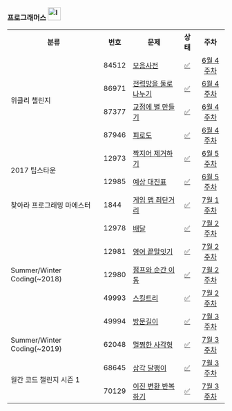 ### 프로그래머스 <img width="30" alt="level_badge2" src="https://user-images.githubusercontent.com/104837715/174593613-39add481-57d0-4170-a081-8ad1a03d0af2.png">

<table>
      <tr>
          <th style="text-align: center">분류</th>
          <th style="text-align: center">번호</th>
          <th style="text-align: center">문제</th>
          <th style="text-align: center">상태</th>
          <th style="text-align: center">주차</th>
      </tr>
      <!--Solution_WeeklyChallenge-->
      <tr>
          <td rowspan="4">위클리 챌린지</td>
          <td>84512</td>
          <td><a href="https://programmers.co.kr/learn/courses/30/lessons/84512">모음사전</a></td>
          <td align="center"><a href="#">✅</a></td>
          <td align="center"><a href="https://github.com/imyoi/programmers-challenges/blob/main/src/main/java/imyoi/weekly/Solution_WeeklyChallenge.java">6월 4주차</a></td>
      </tr>
      <tr>
          <td>86971</td>
          <td><a href="https://programmers.co.kr/learn/courses/30/lessons/86971">전력망을 둘로 나누기</a></td>
          <td align="center"><a href="https://github.com/imyoi/daily-algorithm/tree/master/src/main/java/programmers/level2/Solution_WeeklyChallenge.java">✅</a></td>
          <td align="center"><a href="https://github.com/imyoi/programmers-challenges/blob/main/src/main/java/imyoi/weekly/Solution_WeeklyChallenge.java">6월 4주차</a></td>
      </tr>
      <tr>
          <td>87377</td>
          <td><a href="https://programmers.co.kr/learn/courses/30/lessons/87377">교점에 별 만들기</a></td>
          <td align="center"><a href="https://github.com/imyoi/daily-algorithm/tree/master/src/main/java/programmers/level2/Solution_WeeklyChallenge.java">✅</a></td>
          <td align="center"><a href="https://github.com/imyoi/programmers-challenges/blob/main/src/main/java/imyoi/weekly/Solution_WeeklyChallenge.java">6월 4주차</a></td>
      </tr>
      <tr>
          <td>87946</td>
          <td><a href="https://programmers.co.kr/learn/courses/30/lessons/87946">피로도</a></td>
          <td align="center"><a href="https://github.com/imyoi/daily-algorithm/tree/master/src/main/java/programmers/level2/Solution_WeeklyChallenge.java">✅</a></td>
          <td align="center"><a href="https://github.com/imyoi/programmers-challenges/blob/main/src/main/java/imyoi/weekly/Solution_WeeklyChallenge.java">6월 4주차</a></td>
      </tr>
      <!--Solution_TipsTown2017-->
      <tr>
          <td rowspan="2">2017 팁스타운</td>
          <td>12973</td>
          <td><a href="https://programmers.co.kr/learn/courses/30/lessons/12973">짝지어 제거하기</a></td>
          <td align="center"><a href="https://github.com/imyoi/daily-algorithm/tree/master/src/main/java/programmers/level2/Solution_TipsTown2017.java">✅</a></td>
          <td align="center"><a href="https://github.com/imyoi/programmers-challenges/blob/main/src/main/java/imyoi/weekly/Solution_TipsTown2017.java">6월 5주차</a></td>
      </tr>
      <tr>
          <td>12985</td>
          <td><a href="https://programmers.co.kr/learn/courses/30/lessons/12985">예상 대진표</a></td>
          <td align="center"><a href="https://github.com/imyoi/daily-algorithm/tree/master/src/main/java/programmers/level2/Solution_TipsTown2017.java">✅</a></td>
          <td align="center"><a href="https://github.com/imyoi/programmers-challenges/blob/main/src/main/java/imyoi/weekly/Solution_TipsTown2017.java">6월 5주차</a></td>
      </tr>
      <!--Solution_Maester-->
      <tr>
          <td>찾아라 프로그래밍 마에스터</td>
          <td>1844</td>
          <td><a href="https://programmers.co.kr/learn/courses/30/lessons/1844">게임 맵 최단거리</a></td>
          <td align="center"><a href="https://github.com/imyoi/daily-algorithm/tree/master/src/main/java/programmers/level2/Solution_Maester.java">✅</a></td>
          <td align="center"><a href="https://github.com/imyoi/programmers-challenges/blob/main/src/main/java/imyoi/weekly/Solution_Maester.java">7월 1주차</a></td>
      </tr>
      <!--Solution_SummerWinter2018-->
      <tr>
          <td rowspan="5">Summer/Winter Coding(~2018)</td>
          <td>12978</td>
          <td><a href="https://programmers.co.kr/learn/courses/30/lessons/12978">배달</a></td>
          <td align="center"><a href="https://github.com/imyoi/daily-algorithm/tree/master/src/main/java/programmers/level2/Solution_SummerWinter2018.java">✅</a></td>
          <td align="center"><a href="https://github.com/imyoi/programmers-challenges/blob/main/src/main/java/imyoi/weekly/Solution_SummerWinter2018.java">7월 2주차</a></td>
      </tr>
      <tr>
          <td>12981</td>
          <td><a href="https://programmers.co.kr/learn/courses/30/lessons/12981">영어 끝말잇기</a></td>
          <td align="center"><a href="https://github.com/imyoi/daily-algorithm/tree/master/src/main/java/programmers/level2/Solution_SummerWinter2018.java">✅</a></td>
          <td align="center"><a href="https://github.com/imyoi/programmers-challenges/blob/main/src/main/java/imyoi/weekly/Solution_SummerWinter2018.java">7월 2주차</a></td>
      </tr>
      <tr>
          <td>12980</td>
          <td><a href="https://programmers.co.kr/learn/courses/30/lessons/12980">점프와 순간 이동</a></td>
          <td align="center"><a href="https://github.com/imyoi/daily-algorithm/tree/master/src/main/java/programmers/level2/Solution_SummerWinter2018.java">✅</a></td>
          <td align="center"><a href="https://github.com/imyoi/programmers-challenges/blob/main/src/main/java/imyoi/weekly/Solution_SummerWinter2018.java">7월 2주차</a></td>
      </tr>
      <tr>
          <td>49993</td>
          <td><a href="https://programmers.co.kr/learn/courses/30/lessons/49993">스킬트리</a></td>
          <td align="center"><a href="https://github.com/imyoi/daily-algorithm/tree/master/src/main/java/programmers/level2/Solution_SummerWinter2018.java">✅</a></td>
          <td align="center"><a href="https://github.com/imyoi/programmers-challenges/blob/main/src/main/java/imyoi/weekly/Solution_SummerWinter2018.java">7월 2주차</a></td>
      </tr>
      <tr>
          <td>49994</td>
          <td><a href="https://programmers.co.kr/learn/courses/30/lessons/49994">방문길이</a></td>
          <td align="center"><a href="https://github.com/imyoi/daily-algorithm/tree/master/src/main/java/programmers/level2/Solution_SummerWinter2018.java">✅</a></td>
          <td align="center"><a href="https://github.com/imyoi/programmers-challenges/blob/main/src/main/java/imyoi/weekly/Solution_SummerWinter2018.java">7월 3주차</a></td>
      </tr>
      <!--Solution_SummerWinter2019-->
      <tr>
          <td>Summer/Winter Coding(~2019)</td>
          <td>62048</td>
          <td><a href="https://programmers.co.kr/learn/courses/30/lessons/62048">멀쩡한 사각형</a></td>
          <td align="center"><a href="https://github.com/imyoi/daily-algorithm/tree/master/src/main/java/programmers/level2/Solution_SummerWinter2019.java">✅</a></td>
          <td align="center"><a href="https://github.com/imyoi/programmers-challenges/blob/main/src/main/java/imyoi/weekly/Solution_SummerWinter2019.java">7월 3주차</a></td>
      </tr>
      <!--Solution_MonthlyChallenge1-->
      <tr>
          <td rowspan="2">월간 코드 챌린지 시즌 1</td>
          <td>68645</td>
          <td><a href="https://programmers.co.kr/learn/courses/30/lessons/68645">삼각 달팽이</a></td>
          <td align="center"><a href="https://github.com/imyoi/daily-algorithm/tree/master/src/main/java/programmers/level2/Solution_MonthlyChallenge1.java">✅</a></td>
          <td align="center"><a href="https://github.com/imyoi/programmers-challenges/blob/main/src/main/java/imyoi/weekly/Solution_MonthlyChallenge1.java">7월 3주차</a></td>
      </tr>
      <tr>
          <td>70129</td>
          <td><a href="https://programmers.co.kr/learn/courses/30/lessons/70129">이진 변환 반복하기</a></td>
          <td align="center"><a href="https://github.com/imyoi/daily-algorithm/tree/master/src/main/java/programmers/level2/Solution_MonthlyChallenge1.java">✅</a></td> 
          <td align="center"><a href="https://github.com/imyoi/programmers-challenges/blob/main/src/main/java/imyoi/weekly/Solution_MonthlyChallenge1.java">7월 3주차</a></td>
      </tr>
  </table>